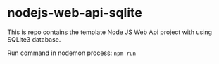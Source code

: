 # nodejs-web-api-sqlite
This is repo contains the template Node JS Web Api project with using SQLite3 database.

Run command in nodemon process: `npm run`
